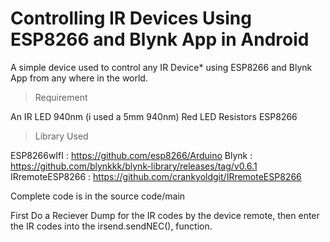 # Controlling IR Devices Using ESP8266 and Blynk App in Android

A simple device used to control any IR Device* using ESP8266 and Blynk App from any where in the world.

> Requirement

An IR LED 940nm (i used a 5mm 940nm)
Red LED 
Resistors
ESP8266

> Library Used

ESP8266wIfI : https://github.com/esp8266/Arduino
Blynk : https://github.com/blynkkk/blynk-library/releases/tag/v0.6.1
IRremoteESP8266 : https://github.com/crankyoldgit/IRremoteESP8266

Complete code is in the source code/main

First Do a Reciever Dump for the IR codes by the device remote, then enter the IR codes into the irsend.sendNEC(), function.

